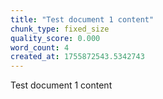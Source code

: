 ```yaml
---
title: "Test document 1 content"
chunk_type: fixed_size
quality_score: 0.000
word_count: 4
created_at: 1755872543.5342743
---
```


Test document 1 content